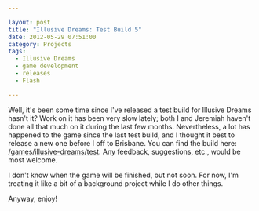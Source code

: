 ```yaml
---

layout: post
title: "Illusive Dreams: Test Build 5"
date: 2012-05-29 07:51:00
category: Projects
tags:
  - Illusive Dreams
  - game development
  - releases
  - Flash

---
```


Well, it's been some time since I've released a test build for Illusive Dreams hasn't it? Work on it has been very slow lately; both I and Jeremiah haven't done all that much on it during the last few months. Nevertheless, a lot has happened to the game since the last test build, and I thought it best to release a new one before I off to Brisbane. You can find the build here: [/games/illusive-dreams/test](/games/illusive-dreams/test). Any feedback, suggestions, etc., would be most welcome.

I don't know when the game will be finished, but not soon. For now, I'm treating it like a bit of a background project while I do other things.

Anyway, enjoy!
